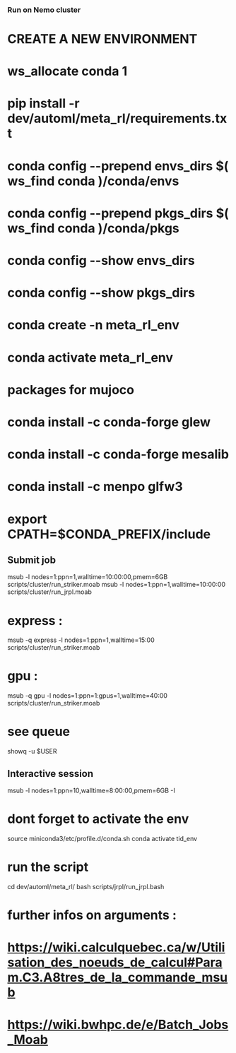 ### Run on Nemo cluster

# CREATE A NEW ENVIRONMENT
# ws_allocate conda 1

# pip install -r dev/automl/meta_rl/requirements.txt

# conda config --prepend envs_dirs $( ws_find conda )/conda/envs
# conda config --prepend pkgs_dirs $( ws_find conda )/conda/pkgs
# conda config --show envs_dirs
# conda config --show pkgs_dirs

# conda create -n meta_rl_env
# conda activate meta_rl_env

# packages for mujoco 
# conda install -c conda-forge glew
# conda install -c conda-forge mesalib
# conda install -c menpo glfw3
# export CPATH=$CONDA_PREFIX/include

## Submit job 
msub -l nodes=1:ppn=1,walltime=10:00:00,pmem=6GB scripts/cluster/run_striker.moab
msub -l nodes=1:ppn=1,walltime=10:00:00 scripts/cluster/run_jrpl.moab
# express : 
msub -q express -l nodes=1:ppn=1,walltime=15:00 scripts/cluster/run_striker.moab
# gpu : 
msub -q gpu -l nodes=1:ppn=1:gpus=1,walltime=40:00 scripts/cluster/run_striker.moab

# see queue
showq -u $USER

## Interactive session 
msub -l nodes=1:ppn=10,walltime=8:00:00,pmem=6GB -I 
# dont forget to activate the env
source miniconda3/etc/profile.d/conda.sh
conda activate tid_env
# run the script
cd dev/automl/meta_rl/
bash scripts/jrpl/run_jrpl.bash






# further infos on arguments : 
# https://wiki.calculquebec.ca/w/Utilisation_des_noeuds_de_calcul#Param.C3.A8tres_de_la_commande_msub
# https://wiki.bwhpc.de/e/Batch_Jobs_Moab